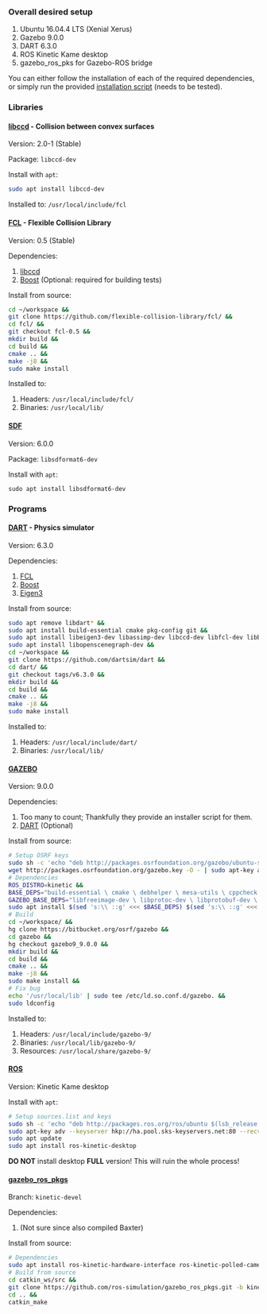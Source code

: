 ### Overall desired setup

1. Ubuntu 16.04.4 LTS (Xenial Xerus)
1. Gazebo 9.0.0
1. DART 6.3.0
1. ROS Kinetic Kame desktop
1. gazebo_ros_pks for Gazebo-ROS bridge

You can either follow the installation of each of the required dependencies, or simply run the provided [installation script] (needs to be tested).

### Libraries

#### [libccd] - Collision between convex surfaces

Version: 2.0-1 (Stable)

Package: `libccd-dev`

Install with `apt`:
``` bash
sudo apt install libccd-dev
```

Installed to: `/usr/local/include/fcl`

#### [FCL] - Flexible Collision Library 

Version: 0.5 (Stable)

Dependencies:
1. [libccd](#libccd---collision-between-convex-surfaces)
1. [Boost](#boost) (Optional: required for building tests)

Install from source:
``` bash
cd ~/workspace &&
git clone https://github.com/flexible-collision-library/fcl/ &&
cd fcl/ &&
git checkout fcl-0.5 &&
mkdir build &&
cd build &&
cmake .. &&
make -j8 &&
sudo make install
```

Installed to:
1. Headers: `/usr/local/include/fcl/`
1. Binaries: `/usr/local/lib/`

#### [SDF]

Version: 6.0.0

Package: `libsdformat6-dev`

Install with `apt`:
```
sudo apt install libsdformat6-dev
```


### Programs

#### [DART] - Physics simulator

Version: 6.3.0

Dependencies:
1. [FCL](#fcl---flexible-collision-library)
1. [Boost](#boost)
1. [Eigen3](#eigen)

Install from source:
``` bash
sudo apt remove libdart* &&
sudo apt install build-essential cmake pkg-config git &&
sudo apt install libeigen3-dev libassimp-dev libccd-dev libfcl-dev libboost-regex-dev libboost-system-dev &&
sudo apt install libopenscenegraph-dev &&
cd ~/workspace &&
git clone https://github.com/dartsim/dart &&
cd dart/ &&
git checkout tags/v6.3.0 &&
mkdir build &&
cd build &&
cmake .. &&
make -j8 &&
sudo make install
```

Installed to:
1. Headers: `/usr/local/include/dart/`
1. Binaries: `/usr/local/lib/`

#### [GAZEBO]

Version: 9.0.0

Dependencies:
1. Too many to count; Thankfully they provide an installer script for them.
1. [DART](#dart---physics-simulator) (Optional)

Install from source:
``` bash
# Setup OSRF keys
sudo sh -c 'echo "deb http://packages.osrfoundation.org/gazebo/ubuntu-stable `lsb_release -cs` main" > /etc/apt/sources.list.d/gazebo-stable.list' &&
wget http://packages.osrfoundation.org/gazebo.key -O - | sudo apt-key add - &&
# Dependencies
ROS_DISTRO=kinetic &&
BASE_DEPS="build-essential \ cmake \ debhelper \ mesa-utils \ cppcheck \ xsltproc \ python-lxml \ python-psutil \ python \ bc \ netcat-openbsd \ gnupg2 \ net-tools \ locales" &&
GAZEBO_BASE_DEPS="libfreeimage-dev \ libprotoc-dev \ libprotobuf-dev \ protobuf-compiler \ freeglut3-dev \ libcurl4-openssl-dev \ libtinyxml-dev \ libtar-dev \ libtbb-dev \ libogre-1.9-dev \ libxml2-dev \ pkg-config \ qtbase5-dev \ libqwt-qt5-dev \ libltdl-dev \ libgts-dev \ libboost-thread-dev \ libboost-signals-dev \ libboost-system-dev \ libboost-filesystem-dev \ libboost-program-options-dev \ libboost-regex-dev \ libboost-iostreams-dev \ libbullet-dev \ libsimbody-dev \ \ libignition-transport3-dev \ libignition-math3-dev \ libignition-msgs0-dev \ libtinyxml2-dev \ libignition-msgs-dev \ libignition-transport4-dev" &&
sudo apt install $(sed 's:\\ ::g' <<< $BASE_DEPS) $(sed 's:\\ ::g' <<< $GAZEBO_BASE_DEPS) &&
# Build
cd ~/workspace/ &&
hg clone https://bitbucket.org/osrf/gazebo &&
cd gazebo &&
hg checkout gazebo9_9.0.0 &&
mkdir build &&
cd build &&
cmake .. &&
make -j8 &&
sudo make install &&
# Fix bug
echo '/usr/local/lib' | sudo tee /etc/ld.so.conf.d/gazebo. &&
sudo ldconfig
```

Installed to:
1. Headers: `/usr/local/include/gazebo-9/`
1. Binaries: `/usr/local/lib/gazebo-9/`
1. Resources: `/usr/local/share/gazebo-9/`

#### [ROS]

Version: Kinetic Kame desktop

Install with `apt`:
``` bash
# Setup sources.list and keys
sudo sh -c 'echo "deb http://packages.ros.org/ros/ubuntu $(lsb_release -sc) main" > /etc/apt/sources.list.d/ros-latest.list'
sudo apt-key adv --keyserver hkp://ha.pool.sks-keyservers.net:80 --recv-key 421C365BD9FF1F717815A3895523BAEEB01FA116
sudo apt update
sudo apt install ros-kinetic-desktop
```

**DO NOT** install desktop **FULL** version! This will ruin the whole process!


#### [gazebo_ros_pkgs]

Branch: `kinetic-devel`

Dependencies:
1. (Not sure since also compiled Baxter)

Install from source:
``` bash
# Dependencies
sudo apt install ros-kinetic-hardware-interface ros-kinetic-polled-camera ros-kinetic-control-toolbox ros-kinetic-controller-manager ros-kinetic-transmission-interface ros-kinetic-camera-info-manager ros-kinetic-joint-limits-interface &&
# Build from source
cd catkin_ws/src &&
git clone https://github.com/ros-simulation/gazebo_ros_pkgs.git -b kinetic-devel &&
cd .. &&
catkin_make
```

<!-- Links -->

[DART]: https://github.com/dartsim/dart/tree/v6.3.0
[FCL]: https://github.com/flexible-collision-library/fcl/tree/fcl-0.5
[GAZEBO]: http://gazebosim.org/tutorials?tut=install_from_source
[gazebo_ros_pkgs]: https://github.com/ros-simulation/gazebo_ros_pkgs
[libccd]: https://github.com/danfis/libccd
[ROS]: http://wiki.ros.org/kinetic/Installation/Ubuntu
[SDF]: http://sdformat.com/tutorials?tut=install

[installation script]: install_deps.sh
